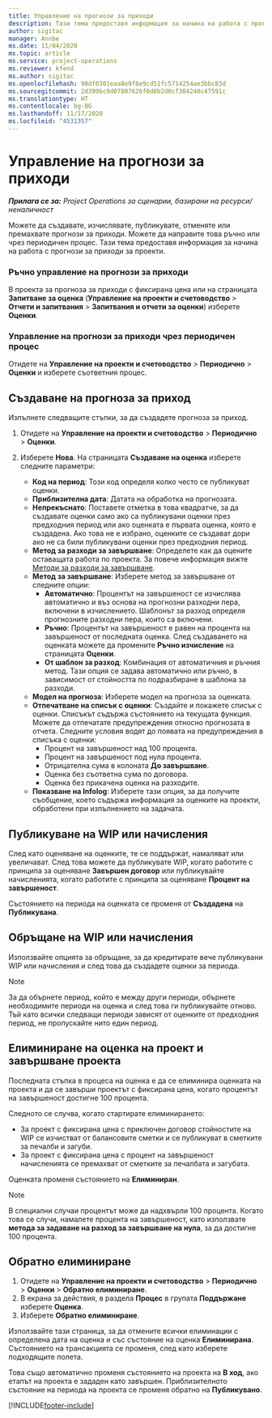 ```yaml
---
title: Управление на прогнози за приходи
description: Тази тема предоставя информация за начина на работа с прогнози за приходи за проекти.
author: sigitac
manager: Annbe
ms.date: 11/04/2020
ms.topic: article
ms.service: project-operations
ms.reviewer: kfend
ms.author: sigitac
ms.openlocfilehash: 98df0301eaa8e9f8e9cd51fc5714254ae3bbc83d
ms.sourcegitcommit: 2d399bc9d07807626f0d6b2d0cf304240c47591c
ms.translationtype: HT
ms.contentlocale: bg-BG
ms.lasthandoff: 11/17/2020
ms.locfileid: "4531357"
---
```

# <a name="manage-revenue-estimates"></a>Управление на прогнози за приходи

_**Прилага се за:** Project Operations за сценарии, базирани на ресурси/неналичност_

Можете да създавате, изчислявате, публикувате, отменяте или премахвате прогнози за приходи. Можете да направите това ръчно или чрез периодичен процес. Тази тема предоставя информация за начина на работа с прогнози за приходи за проекти.

### <a name="manage-revenue-estimates-manually"></a>Ръчно управление на прогнози за приходи

В проекта за прогноза за приходи с фиксирана цена или на страницата **Запитване за оценка** (**Управление на проекти и счетоводство** > **Отчети и запитвания** > **Запитвания и отчети за оценки**) изберете **Оценки**.

### <a name="manage-revenue-estimates-using-a-periodic-process"></a>Управление на прогнози за приходи чрез периодичен процес

Отидете на **Управление на проекти и счетоводство** > **Периодично** > **Оценки** и изберете съответния процес.

## <a name="create-a-revenue-estimate"></a>Създаване на прогноза за приход

Изпълнете следващите стъпки, за да създадете прогноза за приход. 

1. Отидете на **Управление на проекти и счетоводство** > **Периодично** > **Оценки**.
2. Изберете **Нова**. На страницата **Създаване на оценка** изберете следните параметри:

   - **Код на период**: Този код определя колко често се публикуват оценки.
   - **Приблизителна дата**: Датата на обработка на прогнозата.
   - **Непрекъснато**: Поставете отметка в това квадратче, за да създавате оценки само ако са публикувани оценки през предходния период или ако оценката е първата оценка, която е създадена. Ако това не е избрано, оценките се създават дори ако не са били публикувани оценки през предходния период.
   - **Метод за разходи за завършване**: Определете как да оцените оставащата работа по проекта. За повече информация вижте [Методи за разходи за завършване](cost-complete-methods.md).
   - **Метод за завършване**: Изберете метод за завършване от следните опции:
     - **Автоматично**: Процентът на завършеност се изчислява автоматично и въз основа на прогнозни разходни пера, включени в изчислението. Шаблонът за разход определя прогнозните разходни пера, които са включени.
     - **Ръчно**: Процентът на завършеност е равен на процента на завършеност от последната оценка. След създаването на оценката можете да промените **Ръчно изчисление** на страницата **Оценки**.
     - **От шаблон за разход**: Комбинация от автоматичния и ръчния метод. Тази опция се задава автоматично или ръчно, в зависимост от стойността по подразбиране в шаблона за разходи.
   - **Модел на прогноза**: Изберете модел на прогноза за оценката.
   - **Отпечатване на списък с оценки**: Създайте и покажете списък с оценки. Списъкът съдържа състоянието на текущата функция. Можете да отпечатате предупреждения относно прогнозата в отчета. Следните условия водят до появата на предупреждения в списъка с оценки:
     - Процент на завършеност над 100 процента.
     - Процент на завършеност под нула процента.
     - Отрицателна сума в колоната **До завършване**.
     - Оценка без съответна сума по договора.
     - Оценка без прикачена оценка на разходите.
   - **Показване на Infolog**: Изберете тази опция, за да получите съобщение, което съдържа информация за оценките на проекти, обработени при изпълнението на задачата.


## <a name="post-wip-or-accruals"></a>Публикуване на WIP или начисления

След като оценяване на оценките, те се поддържат, намаляват или увеличават. След това можете да публикувате WIP, когато работите с принципа за оценяване **Завършен договор** или публикувайте начисленията, когато работите с принципа за оценяване **Процент на завършеност**.
  
Състоянието на периода на оценката се променя от **Създадена** на **Публикувана**.

## <a name="reverse-wip-or-accruals"></a>Обръщане на WIP или начисления

Използвайте опцията за обръщане, за да кредитирате вече публикувани WIP или начисления и след това да създадете оценки за периода.

> [!NOTE]
> За да обърнете период, който е между други периоди, обърнете необходимите периоди на оценка и след това ги публикувайте отново. Тъй като всички следващи периоди зависят от оценките от предходния период, не пропускайте нито един период.

## <a name="eliminate-the-estimate-project-and-finish-the-project"></a>Елиминиране на оценка на проект и завършване проекта

Последната стъпка в процеса на оценка е да се елиминира оценката на проекта и да се завърши проектът с фиксирана цена, когато процентът на завършеност достигне 100 процента.

Следното се случва, когато стартирате елиминирането:

- За проект с фиксирана цена с приключен договор стойностите на WIP се изчистват от балансовите сметки и се публикуват в сметките за печалби и загуби.
- За проект с фиксирана цена с процент на завършеност начисленията се премахват от сметките за печалбата и загубата.

Оценката променя състоянието на **Елиминиран**.

> [!NOTE]
> В специални случаи процентът може да надхвърли 100 процента. Когато това се случи, намалете процента на завършеност, като използвате **метода за задаване на разход за завършване на нула**, за да достигне 100 процента.

## <a name="reverse-elimination"></a>Обратно елиминиране

1. Отидете на **Управление на проекти и счетоводство** > **Периодично** > **Оценки** > **Обратно елиминиране**. 
2. В екрана за действия, в раздела **Процес** в групата **Поддържане** изберете **Оценка**. 
3. Изберете **Обратно елиминиране**.

Използвайте тази страница, за да отмените всички елиминации с определена дата на оценка и със състояние на оценка **Елиминирана**. Състоянието на трансакцията се променя, след като изберете подходящите полета.

Това също автоматично променя състоянието на проекта на **В ход**, ако етапът на проекта е зададен като завършен. Приблизителното състояние на периода на проекта се променя обратно на **Публикувано**.


[!INCLUDE[footer-include](../includes/footer-banner.md)]